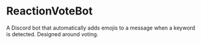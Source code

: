# ReactionVoteBot
A Discord bot that automatically adds emojis to a message when a keyword is detected. Designed around voting.
